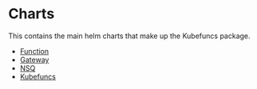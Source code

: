 # Charts

This contains the main helm charts that make up the Kubefuncs package.

* [Function](function)
* [Gateway](gateway)
* [NSQ](nsq)
* [Kubefuncs](kubefuncs)
